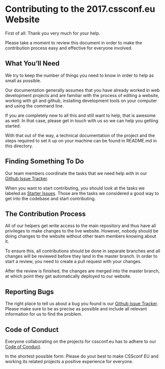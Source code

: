 # Contributing to the 2017.cssconf.eu Website

First of all: Thank you very much for your help.

Please take a moment to review this document in order to make the contribution process easy and effective for everyone involved.


## What You’ll Need

We try to keep the number of things you need to know in order to help as small as possible.

Our documentation generally assumes that you have already worked in web development projects and are familiar with the process of editing a website, working with git and github, installing development tools on your computer and using the command line.

If you are completely new to all this and still want to help, that is awesome as well. In that case, please get in touch with us so we can help you getting started.

With that out of the way, a technical documentation of the project and the steps required to set it up on your machine can be found in README.md in this directory.


## Finding Something To Do

Our team members coordinate the tasks that we need help with in our [Github Issue Tracker][].

When you want to start contributing, you should look at the tasks we labeled as [Starter Issues][]. Those are the tasks we considered a good way to get into the codebase and start contributing.


## The Contribution Process

All of our helpers get write access to the main repository and thus have all privileges to make changes to the live website. However, nobody should be doing changes to the website without other team members knowing about it.

To ensure this, all contributions should be done in separate branches and all changes will be reviewed before they land in the master branch. In order to start a review, you need to create a pull request with your changes.

After the review is finished, the changes are merged into the master branch, at which point they get automatically deployed to our website.


## Reporting Bugs

The right place to tell us about a bug you found is our [Github Issue Tracker][]. Please make sure to be as precise as possible and include all relevant information for us to find the problem.


## Code of Conduct

Everyone collaborating on the projects for cssconf.eu has to adhere to our [Code of Conduct][].

In the shortest possible form: Please do your best to make CSSconf EU and working its related projects a positive experience for everyone.

[Code of Conduct]: http://2015.cssconf.eu/code-of-conduct/
[Github Issue Tracker]: https://github.com/cssconf/2017.cssconf.eu/issues
[Starter Issues]: https://github.com/cssconf/2017.cssconf.eu/labels/starter-issue
